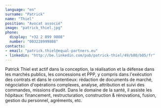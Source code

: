 ```yaml
---
language: "en"
surname: "Patrick"
name: "Thiel"
position: "Avocat associé"
image: "patrick_thiel.jpg"
phone:
  display: "+32 2 899 9808"
  number: "003228999808"
contacts:
- email: "patrick.thiel@equal-partners.eu"
- linkedin: "http://be.linkedin.com/pub/patrick-thiel/49/b80/b05/fr"
---
```

Patrick Thiel est actif dans la conception, la réalisation et la défense dans les marchés publics, les concessions et PPP, y compris dans l'exécution des contrats et dans le contentieux: rédaction de documents de marché, négociation d'opérations complexes, analyse, attribution et  suivi des commandes, missions d’audit. Dans le domaine de la santé, il assiste les hôpitaux: financement, restructuration, construction & rénovations, fusion, gestion du personnel, agréments, etc.